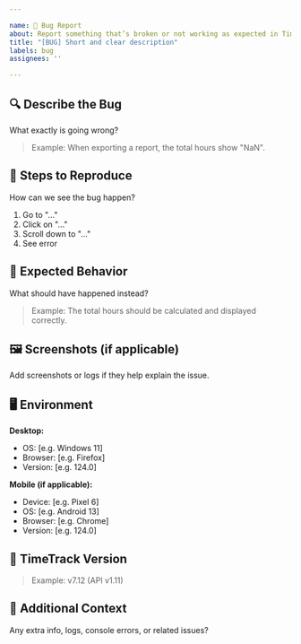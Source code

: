```yaml
---

name: 🐞 Bug Report  
about: Report something that’s broken or not working as expected in TimeTrack  
title: "[BUG] Short and clear description"  
labels: bug  
assignees: ''

---
```


## 🔍 Describe the Bug  
What exactly is going wrong?  
> Example: When exporting a report, the total hours show "NaN".

## 🧪 Steps to Reproduce  
How can we see the bug happen?
1. Go to "..."
2. Click on "..."
3. Scroll down to "..."
4. See error

## 🤔 Expected Behavior  
What should have happened instead?  
> Example: The total hours should be calculated and displayed correctly.

## 🖼️ Screenshots (if applicable)  
Add screenshots or logs if they help explain the issue.

## 🖥️ Environment  
**Desktop:**  
- OS: [e.g. Windows 11]  
- Browser: [e.g. Firefox]  
- Version: [e.g. 124.0]

**Mobile (if applicable):**  
- Device: [e.g. Pixel 6]  
- OS: [e.g. Android 13]  
- Browser: [e.g. Chrome]  
- Version: [e.g. 124.0]

## 🧭 TimeTrack Version  
> Example: v7.12 (API v1.11)

## 🧩 Additional Context  
Any extra info, logs, console errors, or related issues?
